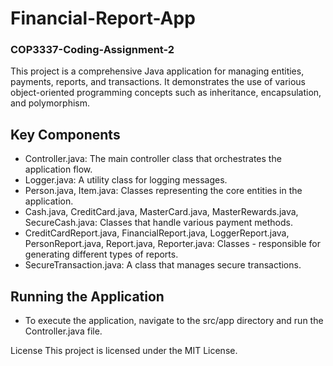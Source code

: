 # Financial-Report-App
### COP3337-Coding-Assignment-2
This project is a comprehensive Java application for managing entities, payments, reports, and transactions. It demonstrates the use of various object-oriented programming concepts such as inheritance, encapsulation, and polymorphism.

## Key Components
- Controller.java: The main controller class that orchestrates the application flow.
- Logger.java: A utility class for logging messages.
- Person.java, Item.java: Classes representing the core entities in the application.
- Cash.java, CreditCard.java, MasterCard.java, MasterRewards.java, SecureCash.java: Classes that handle various payment methods.
- CreditCardReport.java, FinancialReport.java, LoggerReport.java, PersonReport.java, Report.java, Reporter.java: Classes - responsible for generating different types of reports.
- SecureTransaction.java: A class that manages secure transactions.

## Running the Application
- To execute the application, navigate to the src/app directory and run the Controller.java file.


License
This project is licensed under the MIT License.

